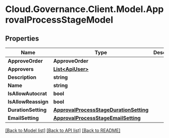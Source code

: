 # Cloud.Governance.Client.Model.ApprovalProcessStageModel
## Properties

Name | Type | Description | Notes
------------ | ------------- | ------------- | -------------
**ApproveOrder** | **ApproveOrder** |  | [optional] 
**Approvers** | [**List&lt;ApiUser&gt;**](ApiUser.md) |  | [optional] 
**Description** | **string** |  | [optional] 
**Name** | **string** |  | [optional] 
**IsAllowAutocrat** | **bool** |  | [optional] 
**IsAllowReassign** | **bool** |  | [optional] 
**DurationSetting** | [**ApprovalProcessStageDurationSetting**](ApprovalProcessStageDurationSetting.md) |  | [optional] 
**EmailSetting** | [**ApprovalProcessStageEmailSetting**](ApprovalProcessStageEmailSetting.md) |  | [optional] 

[[Back to Model list]](../README.md#documentation-for-models) [[Back to API list]](../README.md#documentation-for-api-endpoints) [[Back to README]](../README.md)

